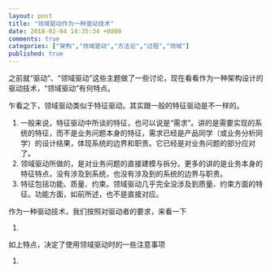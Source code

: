 ```yaml
---
layout: post
title: "领域驱动作为一种驱动技术"
date: 2018-02-04 14:35:34 +0800
comments: true
categories: ["架构","领域驱动","方法论","过程","领域"]
published: true
---
```


之前就“驱动”、“领域驱动”这些主题做了一些讨论，现在看看作为一种架构设计的驱动技术，“领域驱动”有何特点。

<!-- more -->

乍看之下，领域驱动类似于特征驱动。其实跟一般的特征驱动是不一样的。

1. 一般来说，特征驱动中所谈的特征，也可以说是“需求”。讲的是需要实现的系统的特征，而不是业务问题本身的特征，需求已经是产品同学（或业务分析同学）的设计结果，体现系统的边界和职责。它已经是对业务问题的部分应对了。
2. 领域驱动所做的，是对业务问题的直接建模与拆分。更多的讲的是业务本身的特征特点，没有涉及到系统，也没有涉及到的系统的边界与职责。
3. 特征包括功能、质量、约束。领域驱动几乎完全没涉及到质量、约束方面的特征。功能方面，如前所述，也不是直接对应。

作为一种驱动技术，我们按照对驱动者的要求，来看一下

1. ​

如上特点，决定了使用领域驱动时的一些注意事项

1. ​
